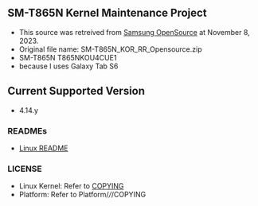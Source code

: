 ## SM-T865N Kernel Maintenance Project
* This source was retreived from [Samsung OpenSource](https://opensource.samsung.com/uploadList) at November 8, 2023.
* Original file name: SM-T865N_KOR_RR_Opensource.zip
* SM-T865N T865NKOU4CUE1
* because I uses Galaxy Tab S6

## Current Supported Version
* 4.14.y

### READMEs
* [Linux README](./README_linux)

### LICENSE
* Linux Kernel: Refer to [COPYING](./COPYING)
* Platform: Refer to Platform/*/*/COPYING
